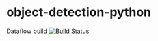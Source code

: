 # object-detection-python

Dataflow build [![Build Status](https://travis-ci.org/conan7882/object-detection-python.svg?branch=develop)](https://travis-ci.org/conan7882/object-detection-python)

